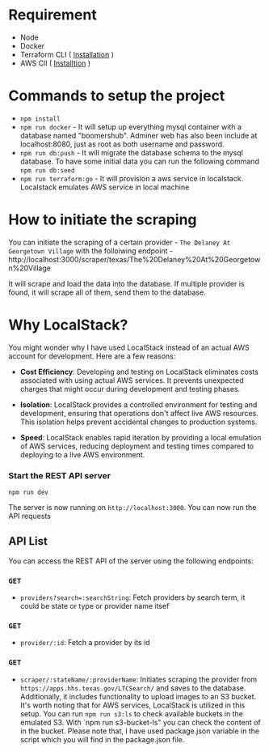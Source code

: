 # Requirement

- Node
- Docker
- Terraform CLI ( [Installation](https://developer.hashicorp.com/terraform/install?product_intent=terraform) )
- AWS ClI ( [Installtion](https://docs.aws.amazon.com/cli/latest/userguide/getting-started-install.html) )

# Commands to setup the project

- `npm install`
- `npm run docker` - It will setup up everything mysql container with a database named "boomershub". Adminer web has also been include at localhost:8080, just as root as both username and password.
- `npm run db:push` - It will migrate the database schema to the mysql database. To have some initial data you can run the following command `npm run db:seed`
- `npm run terraform:go` - It will provision a aws service in localstack. Localstack emulates AWS service in local machine

# How to initiate the scraping

You can initiate the scraping of a certain provider - `The Delaney At Georgetown Village` with the folloiwing endpoint - http://localhost:3000/scraper/texas/The%20Delaney%20At%20Georgetown%20Village

It will scrape and load the data into the database. If multiple provider is found, it will scrape all of them, send them to the database.

# Why LocalStack?

You might wonder why I have used LocalStack instead of an actual AWS account for development. Here are a few reasons:

- **Cost Efficiency**: Developing and testing on LocalStack eliminates costs associated with using actual AWS services. It prevents unexpected charges that might occur during development and testing phases.

- **Isolation**: LocalStack provides a controlled environment for testing and development, ensuring that operations don't affect live AWS resources. This isolation helps prevent accidental changes to production systems.

- **Speed**: LocalStack enables rapid iteration by providing a local emulation of AWS services, reducing deployment and testing times compared to deploying to a live AWS environment.

### Start the REST API server

```
npm run dev
```

The server is now running on `http://localhost:3000`. You can now run the API requests

## API List

You can access the REST API of the server using the following endpoints:

### `GET`

- `providers?search=:searchString`: Fetch providers by search term, it could be state or type or provider name itsef

### `GET`

- `provider/:id`: Fetch a provider by its id

### `GET`

- `scraper/:stateName/:providerName`: Initiates scraping the provider from `https://apps.hhs.texas.gov/LTCSearch/` and saves to the database. Additionally, it includes functionality to upload images to an S3 bucket. It's worth noting that for AWS services, LocalStack is utilized in this setup. You can run `npm run s3:ls` to check available buckets in the emulated S3. With `npm run s3-bucket-ls" you can check the content of in the bucket. Please note that, I have used package.json variable in the script which you will find in the package.json file.
